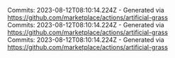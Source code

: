 Commits: 2023-08-12T08:10:14.224Z - Generated via https://github.com/marketplace/actions/artificial-grass
<br>
Commits: 2023-08-12T08:10:14.224Z - Generated via https://github.com/marketplace/actions/artificial-grass
<br>
Commits: 2023-08-12T08:10:14.224Z - Generated via https://github.com/marketplace/actions/artificial-grass
<br>
